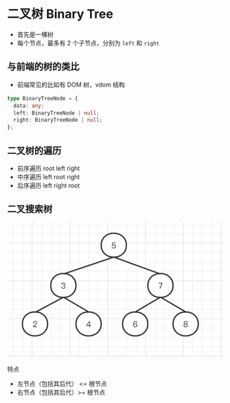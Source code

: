 # 二叉树 Binary Tree

- 首先是一棵树
- 每个节点，最多有 2 个子节点，分别为 `left` 和 `right`

## 与前端的树的类比

- 前端常见的比如有 DOM 树，vdom 结构

```ts
type BinaryTreeNode = {
  data: any;
  left: BinaryTreeNode | null;
  right: BinaryTreeNode | null;
};
```

## 二叉树的遍历

- 前序遍历 root left right
- 中序遍历 left root right
- 后序遍历 left right root

## 二叉搜索树

![二叉搜索树](./二叉搜索树.png) <br>

特点

- 左节点（包括其后代） <= 根节点
- 右节点（包括其后代）>= 根节点
